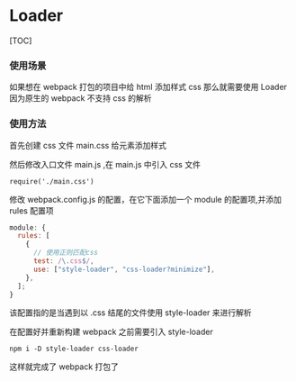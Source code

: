 # Loader

[TOC]

### 使用场景

如果想在 webpack 打包的项目中给 html 添加样式 css 那么就需要使用 Loader 因为原生的 webpack 不支持 css 的解析

### 使用方法

首先创建 css 文件 main.css 给元素添加样式

然后修改入口文件 main.js ,在 main.js 中引入 css 文件

```
require('./main.css')
```

修改 webpack.config.js 的配置，在它下面添加一个 module 的配置项,并添加 rules 配置项

```js
module: {
  rules: [
    {
      // 使用正则匹配css
      test: /\.css$/,
      use: ["style-loader", "css-loader?minimize"],
    },
  ];
}
```

该配置指的是当遇到以 .css 结尾的文件使用 style-loader 来进行解析

在配置好并重新构建 webpack 之前需要引入 style-loader

```
npm i -D style-loader css-loader
```

这样就完成了 webpack 打包了

